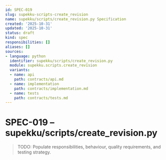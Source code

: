 ```yaml
---
id: SPEC-019
slug: supekku-scripts-create_revision
name: supekku/scripts/create_revision.py Specification
created: '2025-10-31'
updated: '2025-10-31'
status: draft
kind: spec
responsibilities: []
aliases: []
sources:
- language: python
  identifier: supekku/scripts/create_revision.py
  module: supekku.scripts.create_revision
  variants:
  - name: api
    path: contracts/api.md
  - name: implementation
    path: contracts/implementation.md
  - name: tests
    path: contracts/tests.md
---
```


# SPEC-019 – supekku/scripts/create_revision.py

> TODO: Populate responsibilities, behaviour, quality requirements, and testing strategy.
